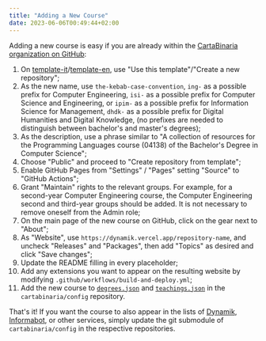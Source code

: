 ```yaml
---
title: "Adding a New Course"
date: 2023-06-06T00:49:44+02:00
---
```


Adding a new course is easy if you are already within the [CartaBinaria organization on GitHub](https://github.com/cartabinaria):

1. On [template-it](https://github.com/cartabinaria/template-it)/[template-en](https://github.com/cartabinaria/template-en), use "Use this template"/"Create a new repository";
2. As the new name, use `the-kebab-case-convention`, `ing-` as a possible prefix for Computer Engineering, `isi-` as a possible prefix for Computer Science and Engineering, or `ipim-` as a possible prefix for Information Science for Management, `dhdk-` as a possible prefix for Digital Humanities and Digital Knowledge, (no prefixes are needed to distinguish between bachelor's and master's degrees);
3. As the description, use a phrase similar to "A collection of resources for the Programming Languages course (04138) of the Bachelor's Degree in Computer Science";
4. Choose "Public" and proceed to "Create repository from template";
5. Enable GitHub Pages from "Settings" / "Pages" setting "Source" to "GitHub Actions";
6. Grant "Maintain" rights to the relevant groups. For example, for a second-year Computer Engineering course, the Computer Engineering second and third-year groups should be added. It is not necessary to remove oneself from the Admin role;
7. On the main page of the new course on GitHub, click on the gear next to "About";
8. As "Website", use `https://dynamik.vercel.app/repository-name`, and uncheck "Releases" and "Packages", then add "Topics" as desired and click "Save changes";
9. Update the README filling in every placeholder;
10. Add any extensions you want to appear on the resulting website by modifying `.github/workflows/build-and-deploy.yml`;
11. Add the new course to [`degrees.json`](https://github.com/cartabinaria/config/blob/main/degrees.json) and [`teachings.json`](https://github.com/cartabinaria/config/blob/main/teachings.json) in the `cartabinaria/config` repository.

That's it! If you want the course to also appear in the lists of [Dynamik](https://github.com/cartabinaria/dynamik), [Informabot](https://github.com/cartabinaria/informabot), or other services, simply update the git submodule of `cartabinaria/config` in the respective repositories.

